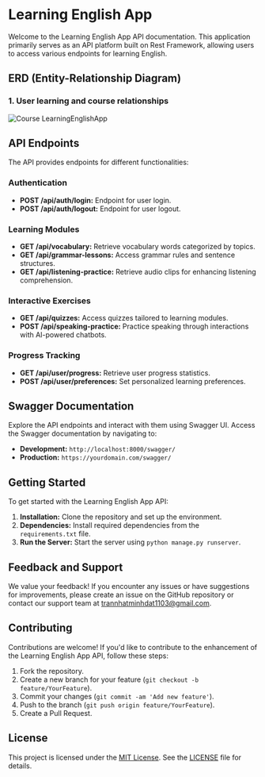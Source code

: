 # Learning English App 

Welcome to the Learning English App API documentation. This application primarily serves as an API platform built on Rest Framework, allowing users to access various endpoints for learning English.

## ERD (Entity-Relationship Diagram)

### 1. User learning and course relationships
![Course LearningEnglishApp](https://github.com/TranDatk/LearningEnglishApp-Django/assets/84312661/5adc7be1-7433-4e8b-9cca-09e19a4d4c6c)


## API Endpoints

The API provides endpoints for different functionalities:

### Authentication
- **POST /api/auth/login:** Endpoint for user login.
- **POST /api/auth/logout:** Endpoint for user logout.

### Learning Modules
- **GET /api/vocabulary:** Retrieve vocabulary words categorized by topics.
- **GET /api/grammar-lessons:** Access grammar rules and sentence structures.
- **GET /api/listening-practice:** Retrieve audio clips for enhancing listening comprehension.

### Interactive Exercises
- **GET /api/quizzes:** Access quizzes tailored to learning modules.
- **POST /api/speaking-practice:** Practice speaking through interactions with AI-powered chatbots.

### Progress Tracking
- **GET /api/user/progress:** Retrieve user progress statistics.
- **POST /api/user/preferences:** Set personalized learning preferences.

## Swagger Documentation

Explore the API endpoints and interact with them using Swagger UI. Access the Swagger documentation by navigating to:

- **Development:** `http://localhost:8000/swagger/`
- **Production:** `https://yourdomain.com/swagger/`

## Getting Started

To get started with the Learning English App API:

1. **Installation:** Clone the repository and set up the environment.
2. **Dependencies:** Install required dependencies from the `requirements.txt` file.
3. **Run the Server:** Start the server using `python manage.py runserver`.

## Feedback and Support

We value your feedback! If you encounter any issues or have suggestions for improvements, please create an issue on the GitHub repository or contact our support team at trannhatminhdat1103@gmail.com.

## Contributing

Contributions are welcome! If you'd like to contribute to the enhancement of the Learning English App API, follow these steps:

1. Fork the repository.
2. Create a new branch for your feature (`git checkout -b feature/YourFeature`).
3. Commit your changes (`git commit -am 'Add new feature'`).
4. Push to the branch (`git push origin feature/YourFeature`).
5. Create a Pull Request.

## License

This project is licensed under the [MIT License](LICENSE). See the [LICENSE](LICENSE) file for details.
